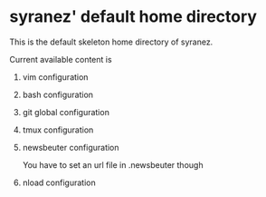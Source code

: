 # syranez' default home directory

This is the default skeleton home directory of syranez.

Current available content is

1. vim configuration
2. bash configuration
3. git global configuration
4. tmux configuration
5. newsbeuter configuration

    You have to set an url file in .newsbeuter though
6. nload configuration

